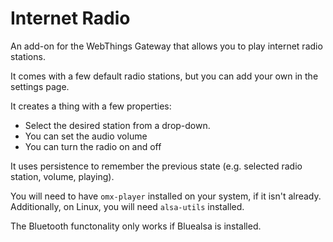 # Internet Radio

An add-on for the WebThings Gateway that allows you to play internet radio stations.

It comes with a few default radio stations, but you can add your own in the settings page.

It creates a thing with a few properties:
- Select the desired station from a drop-down.
- You can set the audio volume
- You can turn the radio on and off

It uses persistence to remember the previous state (e.g. selected radio station, volume, playing).

You will need to have `omx-player` installed on your system, if it isn't already.
Additionally, on Linux, you will need `alsa-utils` installed.

The Bluetooth functonality only works if Bluealsa is installed.
